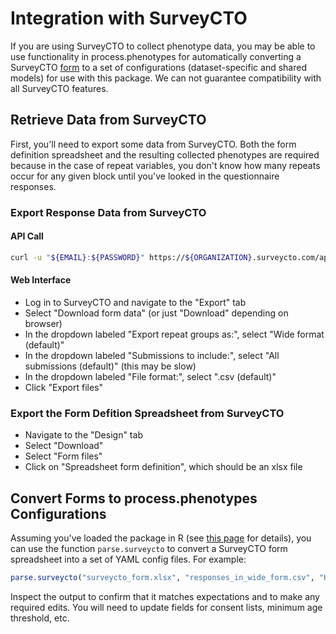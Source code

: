 # Integration with SurveyCTO

If you are using SurveyCTO to collect phenotype data, you may be able to use functionality in process.phenotypes for automatically converting a SurveyCTO [form](https://docs.surveycto.com/02-designing-forms/01-core-concepts/02.starting-a-new-form.html) to a set of configurations (dataset-specific and shared models) for use with this package.  We can not guarantee compatibility with all SurveyCTO features.

## Retrieve Data from SurveyCTO

First, you'll need to export some data from SurveyCTO.  Both the form definition spreadsheet and the resulting collected phenotypes are required because in the case of repeat variables, you don't know how many repeats occur for any given block until you've looked in the questionnaire responses.

### Export Response Data from SurveyCTO

#### API Call

```bash
curl -u "${EMAIL}:${PASSWORD}" https://${ORGANIZATION}.surveycto.com/api/v1/forms/data/wide/csv/${DATASET} -o "${OUTFILE}.csv"
```

#### Web Interface

- Log in to SurveyCTO and navigate to the "Export" tab
- Select "Download form data" (or just "Download" depending on browser)
- In the dropdown labeled "Export repeat groups as:", select "Wide format (default)"
- In the dropdown labeled "Submissions to include:", select "All submissions (default)" (this may be slow)
- In the dropdown labeled "File format:", select ".csv (default)"
- Click "Export files"

### Export the Form Defition Spreadsheet from SurveyCTO

- Navigate to the "Design" tab
- Select "Download"
- Select "Form files"
- Click on "Spreadsheet form definition", which should be an xlsx file

## Convert Forms to process.phenotypes Configurations

Assuming you've loaded the package in R (see [this page](execution.md) for details), you can use the function `parse.surveycto` to convert a SurveyCTO form spreadsheet into a set of YAML config files.  For example:

```R
parse.surveycto("surveycto_form.xlsx", "responses_in_wide_form.csv", "HW", "dataset-specific-config.yaml", "shared-model-config.yaml")
```

Inspect the output to confirm that it matches expectations and to make any required edits.  You will need to update fields for consent lists, minimum age threshold, etc.
